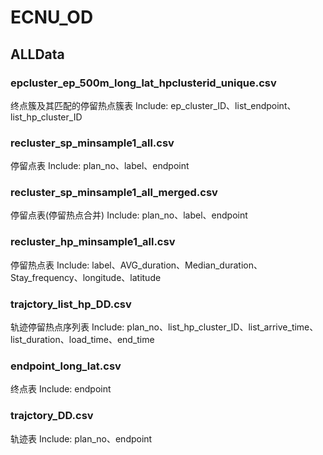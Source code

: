 # ECNU_OD
## ALLData
### epcluster_ep_500m_long_lat_hpclusterid_unique.csv
终点簇及其匹配的停留热点簇表 Include: ep_cluster_ID、list_endpoint、list_hp_cluster_ID
### recluster_sp_minsample1_all.csv
停留点表 Include: plan_no、label、endpoint
### recluster_sp_minsample1_all_merged.csv
停留点表(停留热点合并) Include: plan_no、label、endpoint
### recluster_hp_minsample1_all.csv
停留热点表 Include: label、AVG_duration、Median_duration、Stay_frequency、longitude、latitude
### trajctory_list_hp_DD.csv
轨迹停留热点序列表 Include: plan_no、list_hp_cluster_ID、list_arrive_time、list_duration、load_time、end_time
### endpoint_long_lat.csv
终点表 Include: endpoint
### trajctory_DD.csv
轨迹表 Include: plan_no、endpoint
